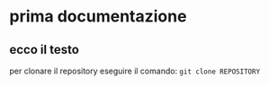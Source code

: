 # prima documentazione
## ecco il testo

per clonare il repository eseguire il comando:
`git clone REPOSITORY`
